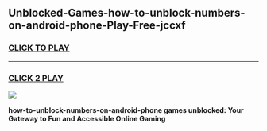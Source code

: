 
## Unblocked-Games-how-to-unblock-numbers-on-android-phone-Play-Free-jccxf
<h3>
<a href="https://premium76.site?title=how-to-unblock-numbers-on-android-phone&ref=18A1">CLICK TO PLAY</a></h3>
<hr>

<h3>
<a href="https://premium76.site?title=how-to-unblock-numbers-on-android-phone&ref=18A1">CLICK 2 PLAY</a>
  
</h3>

<a href="https://premium76.site?title=how-to-unblock-numbers-on-android-phone&ref=18A1"><img src="https://clearcache.store/games.png"></a>


**how-to-unblock-numbers-on-android-phone games unblocked: Your Gateway to Fun and Accessible Online Gaming**
